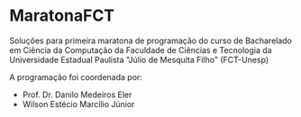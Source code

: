 # MaratonaFCT
Soluções para primeira maratona de programação do curso de Bacharelado em Ciência da Computação da Faculdade de Ciências e Tecnologia da Universidade Estadual Paulista "Júlio de Mesquita Filho" (FCT-Unesp)

A programação foi coordenada por:
- Prof. Dr. Danilo Medeiros Eler
- Wilson Estécio Marcílio Júnior

